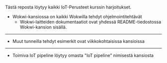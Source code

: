 Tästä reposta löytyy kaikki IoT-Perusteet kurssin harjoitukset.

- Wokwi-kansiossa on kaikki Wokwilla tehdyt ohjelmointitehtävät
    - Wokwi-laitteiden dokumentaatiot ovat yhdessä README-tiedostossa Wokwi-kansion sisällä.
---
- Muut tunneilla tehdyt esimerkit ovat viikkokohtaisissa kansioissa
---
- Toimiva IoT pipeline löytyy omasta "IoT pipeline" nimisestä kansiosta
